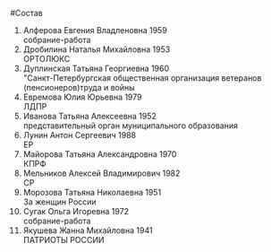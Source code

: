 #Состав
1. Алферова Евгения Владленовна 1959   
    собрание-работа
2. Дробилина Наталья Михайловна 1953   
    ОРТОЛЮКС
3. Дуплинская Татьяна Георгиевна 1960   
    "Санкт-Петербургская общественная организация ветеранов (пенсионеров)труда и войны
4. Евремова Юлия Юрьевна 1979   
    ЛДПР
5. Иванова Татьяна Алексеевна 1952   
    представительный орган муниципального образования
6. Лунин Антон Сергеевич 1988   
    ЕР
7. Майорова Татьяна Александровна 1970   
    КПРФ
8. Мельников Алексей Владимирович 1982   
    СР
9. Морозова Татьяна Николаевна 1951   
    За женщин России
10. Сугак Ольга Игоревна 1972   
    собрание-работа
11. Якушева Жанна Михайловна 1941   
    ПАТРИОТЫ РОССИИ
